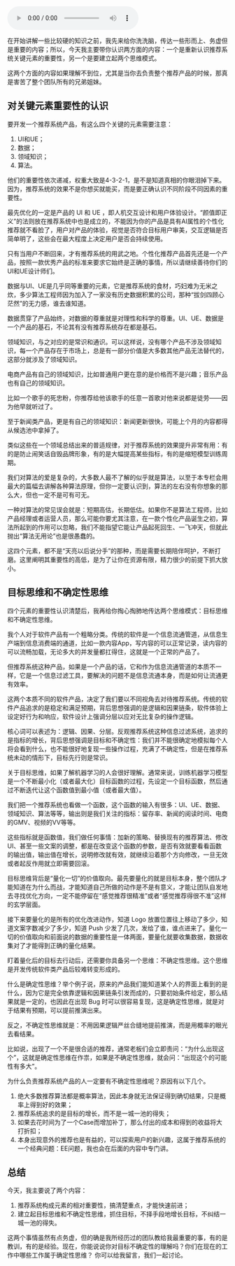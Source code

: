 <audio title="03 _ 这些你必须应该具备的思维模式" src="https://static001.geekbang.org/resource/audio/3d/56/3d961fab7862ed1c0a0f17d0184a6756.mp3" controls="controls"></audio> 
<p>在开始讲解一些比较硬的知识之前，我先来给你洗洗脑，传达一些形而上、务虚但是重要的内容；所以，今天我主要带你认识两方面的内容：一个是重新认识推荐系统关键元素的重要性，另一个是要建立起两个思维模式。</p>
<p>这两个方面的内容如果理解不到位，尤其是当你去负责整个推荐产品的时候，那真是害苦了整个团队所有的兄弟姐妹。</p>
<h2>对关键元素重要性的认识</h2>
<p>要开发一个推荐系统产品，有这么四个关键的元素需要注意：</p>
<ol>
<li>UI和UE；</li>
<li>数据；</li>
<li>领域知识；</li>
<li>算法。</li>
</ol>
<p>他们的重要性依次递减，权重大致是4-3-2-1，是不是知道真相的你眼泪掉下来。因为，推荐系统的效果不是你想买就能买，而是要正确认识不同阶段不同因素的重要性。</p>
<p>最先优化的一定是产品的 UI 和 UE ，即人机交互设计和用户体验设计。“颜值即正义”的法则放在推荐系统中也是成立的，不能因为你的产品是具有AI属性的个性化推荐就不看脸了，用户对产品的体验，视觉是否符合目标用户审美，交互逻辑是否简单明了，这些会在最大程度上决定用户是否会持续使用。</p>
<p>只有当用户不断回来，才有推荐系统的用武之地。个性化推荐产品首先还是一个产品，按照一款优秀产品的标准来要求它始终是正确的事情，所以请继续善待你们的UI和UE设计师们。</p>
<p>数据与UI、UE是几乎同等重要的元素，它是推荐系统的食材，巧妇难为无米之炊，多少算法工程师因为加入了一家没有历史数据积累的公司，那种“拔剑四顾心茫然”的无力感，谁去谁知道。</p>
<p>数据贯穿了产品始终，对数据的尊重就是对理性和科学的尊重。UI、UE、数据是一个产品的基石，不论其有没有推荐系统存在都是基石。</p>
<p>领域知识，与之对应的是常识和通识。可以这样说，没有哪个产品不涉及领域知识，每一个产品存在于市场上，总是有一部分价值是大多数其他产品无法替代的，这部分就涉及了领域知识。</p>
<p>电商产品有自己的领域知识，比如普通用户更在意的是价格而不是兴趣；音乐产品也有自己的领域知识。</p>
<p>比如一个歌手的死忠粉，你推荐给他该歌手的任意一首歌对他来说都是徒劳——因为他早就听过了。</p>
<p>至于新闻类产品，更是有自己的领域知识：新闻更新很快，可能上个月的内容都得从候选池中拿掉了。</p>
<p>类似这些在一个领域总结出来的普适规律，对于推荐系统的效果提升非常有用：有的是防止闹笑话自毁品牌形象，有的是大幅提高某些指标，有的是缩短模型训练周期。</p>
<p>我们对算法的爱是复杂的，大多数人最不了解的似乎就是算法，以至于本专栏会用最大的篇幅去讲解各种算法原理，但你一定要认识到，算法的左右没有你想象的那么大，但也一定不是可有可无。</p>
<p>一种对算法的常见误会就是：短期高估，长期低估。如果你不是算法工程师，比如产品经理或者运营人员，那么可能你要尤其注意，在一款个性化产品诞生之初，算法所起到的作用可以忽略，我们不能指望它能让产品起死回生、一飞冲天，但就此抛出“算法无用论”也是很愚蠢的。</p>
<p>这四个元素，都不是“天亮以后说分手”的那种，而是需要长期陪伴呵护，不断打磨。这里阐明其重要性的高低，是为了让你在资源有限，精力很少的前提下抓大放小。</p>
<!-- [[[read_end]]] -->
<h2>目标思维和不确定性思维</h2>
<p>四个元素的重要性认识清楚后，我再给你掏心掏肺地传达两个思维模式：目标思维和不确定性思维。</p>
<p>我个人对于软件产品有一个粗略分类。传统的软件是一个信息流通管道，从信息生产端到信息消费端的通道，比如一款内容App，写内容的可以正常记录，读内容的可以流畅加载，无论多大的并发量都扛得住，这就是一个正常的产品了。</p>
<p>但推荐系统这种产品，如果是一个产品的话，它和作为信息流通管道的本质不一样，它是一个信息过滤工具，要解决的问题不是信息流通本身，而是如何让流通更有效率。</p>
<p>这两个本质不同的软件产品，决定了我们要以不同视角去对待推荐系统。传统的软件产品追求的是稳定和满足预期，背后思想强调的是逻辑和因果链条，软件体验上设定好行为和响应，软件设计上强调分层以应对无比复杂的操作逻辑。</p>
<p>核心词可以表述为：逻辑、因果、分层。反观推荐系统这种信息过滤系统，追求的是指标的增长，背后思想强调是目标和不确定性：我们并不能很确定地模拟每个人将会看到什么，也不能很好地复现一些操作过程，充满了不确定性，但是在推荐系统未动的情形下，目标先行则是常识。</p>
<p>关于目标思维，如果了解机器学习的人会很好理解。通常来说，训练机器学习模型是一个不断最小化（或者最大化）目标函数的过程，先设定一个目标函数，然后通过不断迭代让这个函数值到最小值（或者最大值）。</p>
<p>我们把一个推荐系统也看做一个函数，这个函数的输入有很多：UI、UE、数据、领域知识、算法等等，输出则是我们关注的指标：留存率、新闻的阅读时间、电商的GMV、视频的VV等等。</p>
<p>这些指标就是函数值，我们做任何事情：加新的策略、替换现有的推荐算法、修改UI、甚至一些文案的调整，都是在改变这个函数的参数，是否有效就要看看函数的输出值，输出值在增长，说明修改就有效，就继续沿着那个方向修改，一旦无效或者起反作用就立即需要回滚。</p>
<p>目标思维背后是“量化一切”的价值取向。最先要量化的就是目标本身，整个团队才能知道在为什么而战，才能知道自己所做的动作是不是有意义，才能让团队自发地去寻找优化方向，一定不能停留在“感觉推荐很精准”或者“感觉推荐得很不准”这样的玄学层面。</p>
<p>接下来要量化的是所有的优化改进动作，知道 Logo 放置位置往上移动了多少，知道文案字数减少了多少，知道 Push 少发了几次，发给了谁，谁点进来了。量化一切的价值取向和前面说的数据的重要性是一体两面，要量化就要收集数据，数据收集对了才能得到正确的量化结果。</p>
<p>盯着量化后的目标去行动后，还需要你具备另一个思维：不确定性思维。这个思维是开发传统软件类产品后较难转变形成的。</p>
<p>什么是确定性思维？举个例子说，原来的产品我们能知道某个人的界面上看到的是什么，因为它是完全依靠逻辑和因果链条引发而成的，只要初始条件给定，那么结果就是一定的，也因此在出现 Bug 时可以很容易复现，这是确定性思维，就是对于结果有预期，可以提前推演出来。</p>
<p>反之，不确定性思维就是：不用因果逻辑严丝合缝地提前推演，而是用概率的眼光去看结果。</p>
<p>比如说，出现了一个不是很合适的推荐，通常老板们会立即责问：“为什么出现这个”，这就是确定性思维在作祟，如果是不确定性思维，就会问：“出现这个的可能性有多大”。</p>
<p>为什么负责推荐系统产品的人一定要有不确定性思维呢？原因有以下几个。</p>
<ol>
<li>绝大多数推荐算法都是概率算法，因此本身就无法保证得到确切结果，只是概率上得到好的效果；</li>
<li>推荐系统追求的是目标的增长，而不是一城一池的得失；</li>
<li>如果去花时间为了一个Case而增加补丁，那么付出的成本和得到的收益将大打折扣；</li>
<li>本身出现意外的推荐也是有益的，可以探索用户的新兴趣，这属于推荐系统的一个经典问题：EE问题，我也会在后面的内容中专门讲。</li>
</ol>
<h2>总结</h2>
<p>今天，我主要说了两个内容：</p>
<ol>
<li>推荐系统构成元素的相对重要性，搞清楚重点，才能快速前进；</li>
<li>建立起目标思维和不确定性思维，抓住目标，不择手段地增长目标，不纠结一城一池的得失。</li>
</ol>
<p>这两个事情虽然有点务虚，但的确是我所经历过的团队教给我最重要的事，有的是教训，有的是经验。现在，你能说说你对目标不确定性的理解吗？你们在现在的工作中哪些工作属于确定性思维？ 你可以给我留言，我们一起讨论。</p>
<p><img src="https://static001.geekbang.org/resource/image/ea/ae/ea17e1afa2a56d022c6f5021822edaae.jpg" alt="" /></p>
